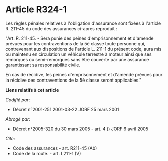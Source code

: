 # Article R324-1

Les règles pénales relatives à l'obligation d'assurance sont fixées à l'article R. 211-45 du code des assurances ci-après
reproduit :

"Art. R. 211-45. - Sera punie des peines d'emprisonnement et d'amende prévues pour les contraventions de la 5è classe toute
personne qui, contrevenant aux dispositions de l'article L. 211-1 du présent code, aura mis ou maintenu en circulation un
véhicule terrestre à moteur ainsi que ses remorques ou semi-remorques sans être couverte par une assurance garantissant sa
responsabilité civile.

En cas de récidive, les peines d'emprisonnement et d'amende prévues pour la récidive des contraventions de la 5è classe
seront applicables."

**Liens relatifs à cet article**

_Codifié par_:

  - Décret n°2001-251 2001-03-22 JORF 25 mars 2001

_Abrogé par_:

  - Décret n°2005-320 du 30 mars 2005 - art. 4 () JORF 6 avril 2005

_Cite_:

  - Code des assurances - art. R211-45 (Ab)
  - Code de la route. - art. L211-1 (V)
